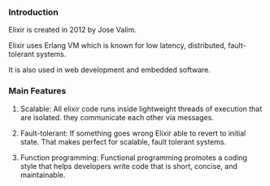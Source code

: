 ### Introduction

Elixir is created in 2012 by Jose Valim.

Elixir uses Erlang VM which is known for low latency, distributed, fault-tolerant systems.

It is also used in web development and embedded software.

### Main Features

1. Scalable: All elixir code runs inside lightweight threads of execution that are isolated.
	they communicate each other via messages.

2. Fault-tolerant: If something goes wrong Elixir able to revert to initial state.
	That makes perfect for scalable, fault tolerant systems.

3. Function programming: Functional programming promotes a coding style that helps developers write code that is short, concise, and maintainable.



